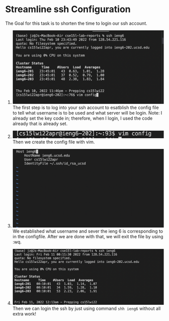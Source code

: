 # Streamline ssh Configuration

The Goal for this task is to shorten the time to login our ssh account. 
1. ![logon](logIn&.png)
    The first step is to log into your ssh account to esatblish the config file to tell what username is to be used and what server will be login.
    Note: I already set the key code in; therefore, when I login, I used the code already that is already set. 

2. ![create](createfig.png)
    Then we create the config file with vim. 

3. ![config](configcodes.png)
    We established what username and sever the ieng 6 is corresponding to in the configfile. After we are done with that, we will exit the file by using :wq. 

4. ![login](sshieng6.png)
    Then we can login the ssh by just using command `shh ieng6` without all extra work!

